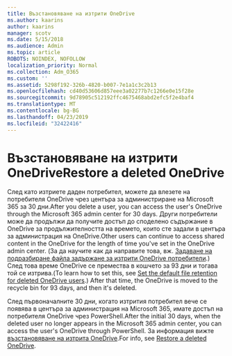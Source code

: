 ```yaml
---
title: Възстановяване на изтрити OneDrive
ms.author: kaarins
author: kaarins
manager: scotv
ms.date: 5/15/2018
ms.audience: Admin
ms.topic: article
ROBOTS: NOINDEX, NOFOLLOW
localization_priority: Normal
ms.collection: Adm_O365
ms.custom: ''
ms.assetid: 5298f192-326b-4820-b007-7e1a1c3c2b13
ms.openlocfilehash: cd40d53606d857eee3a02277b7c1266e0e15f28e
ms.sourcegitcommit: 9d78905c512192ffc4675468abd2efc5f2e4baf4
ms.translationtype: MT
ms.contentlocale: bg-BG
ms.lasthandoff: 04/23/2019
ms.locfileid: "32422416"
---
```

# <a name="restore-a-deleted-onedrive"></a><span data-ttu-id="b26f8-102">Възстановяване на изтрити OneDrive</span><span class="sxs-lookup"><span data-stu-id="b26f8-102">Restore a deleted OneDrive</span></span>

<span data-ttu-id="b26f8-103">След като изтриете даден потребител, можете да влезете на потребителя OneDrive чрез центъра за администриране на Microsoft 365 за 30 дни.</span><span class="sxs-lookup"><span data-stu-id="b26f8-103">After you delete a user, you can access the user's OneDrive through the Microsoft 365 admin center for 30 days.</span></span> <span data-ttu-id="b26f8-104">Други потребители може да продължи да получите достъп до споделено съдържание в OneDrive за продължителността на времето, които сте задали в центъра за администрация на OneDrive.</span><span class="sxs-lookup"><span data-stu-id="b26f8-104">Other users can continue to access shared content in the OneDrive for the length of time you've set in the OneDrive admin center.</span></span> <span data-ttu-id="b26f8-105">(За да научите как да направите това, вж. [Задаване на подразбиране файла задържане за изтрити OneDrive потребители](https://go.microsoft.com/fwlink/?linkid=874267).) След това време OneDrive се премества в кошчето за 93 дни и тогава той се изтрива.</span><span class="sxs-lookup"><span data-stu-id="b26f8-105">(To learn how to set this, see [Set the default file retention for deleted OneDrive users](https://go.microsoft.com/fwlink/?linkid=874267).) After that time, the OneDrive is moved to the recycle bin for 93 days, and then it's deleted.</span></span>
  
<span data-ttu-id="b26f8-106">След първоначалните 30 дни, когато изтрития потребител вече се появява в центъра за администрация на Microsoft 365, имате достъп на потребителя OneDrive чрез PowerShell.</span><span class="sxs-lookup"><span data-stu-id="b26f8-106">After the initial 30 days, when the deleted user no longer appears in the Microsoft 365 admin center, you can access the user's OneDrive through PowerShell.</span></span> <span data-ttu-id="b26f8-107">За информация вижте [възстановяване на изтрита OneDrive](https://go.microsoft.com/fwlink/?linkid=874269).</span><span class="sxs-lookup"><span data-stu-id="b26f8-107">For info, see [Restore a deleted OneDrive](https://go.microsoft.com/fwlink/?linkid=874269).</span></span>
  

